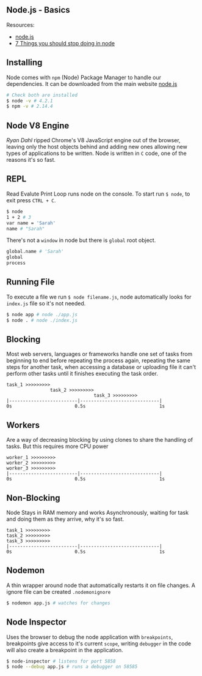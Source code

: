 ## Node.js - Basics

Resources:
- [node.js](https://nodejs.org/en/)
- [7 Things you should stop doing in node](http://webapplog.com/seven-things-you-should-stop-doing-with-node-js/)

## Installing
Node comes with `npm` (Node) Package Manager to handle our dependencies. It can be downloaded from the main website [node.js](https://nodejs.org/en/)

```sh
# Check both are installed
$ node -v # 4.2.1
$ npm -v # 2.14.4
```


## Node V8 Engine
*Ryan Dahl* ripped Chrome's V8 JavaScript engine out of the browser, leaving only the host objects behind and adding new ones allowing new types of applications to be written. Node is written in `C` code, one of the reasons it's so fast.

## REPL
Read Evalute Print Loop runs node on the console. To start run `$ node`, to exit press `CTRL + C`.

```sh
$ node
1 + 2 # 3
var name = 'Sarah'
name # "Sarah"
```
There's not a `window` in node but there is `global` root object.
```sh
global.name # 'Sarah'
global
process
```

## Running File
To execute a file we run `$ node filename.js`, node automatically looks for `index.js` file so it's not needed.
```sh
$ node app # node ./app.js
$ node . # node ./index.js
```

## Blocking
Most web servers, languages or frameworks handle one set of tasks from beginning to end before repeating the process again, repeating the same steps for another task, when accessing a database or uploading file it can't perform other tasks until it finishes executing the task order.

```
task_1 >>>>>>>>>
                task_2 >>>>>>>>>
                                task_3 >>>>>>>>>
|-------------------------|-----------------------------|
0s                       0.5s                           1s
```

## Workers
Are a way of decreasing blocking by using clones to share the handling of tasks. But this requires more CPU power

```
worker_1 >>>>>>>>>
worker_2 >>>>>>>>>
worker_3 >>>>>>>>>
|-------------------------|-----------------------------|
0s                       0.5s                           1s
```

## Non-Blocking
Node Stays in RAM memory and works Asynchronously, waiting for task and doing them as they arrive, why it's so fast.

```
task_1 >>>>>>>>>
task_2 >>>>>>>>>
task_3 >>>>>>>>>
|-------------------------|-----------------------------|
0s                       0.5s                           1s
```

## Nodemon
A thin wrapper around node that automatically restarts it on file changes. A ignore file can be created `.nodemonignore`

```sh
$ nodemon app.js # watches for changes
```

## Node Inspector
Uses the browser to debug the node application with `breakpoints`, breakpoints give access to it's current `scope`, writing `debugger` in the code will also create a breakpoint in the application.

```sh
$ node-inspector # listens for port 5858
$ node --debug app.js # runs a debugger on 58585
```
